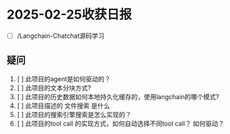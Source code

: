 # 2025-02-25收获日报

- [ ] /Langchain-Chatchat源码学习

## 疑问

1. [ ] 此项目的agent是如何驱动的？
2. [ ] 此项目的文本分块方式?
3. [ ] 此项目的历史数据如何本地持久化缓存的，使用langchain的哪个模式?
4. [ ] 此项目描述的 文件搜索 是什么
5. [ ] 此项目的搜索引擎搜索是怎么实现的？
6. [ ] 此项目的tool call 的实现方式，如何自动选择不同tool call？ 如何驱动？
   